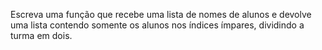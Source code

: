 Escreva uma função que recebe uma lista de nomes de alunos e devolve uma lista contendo somente os alunos nos índices ímpares, dividindo a turma em dois.